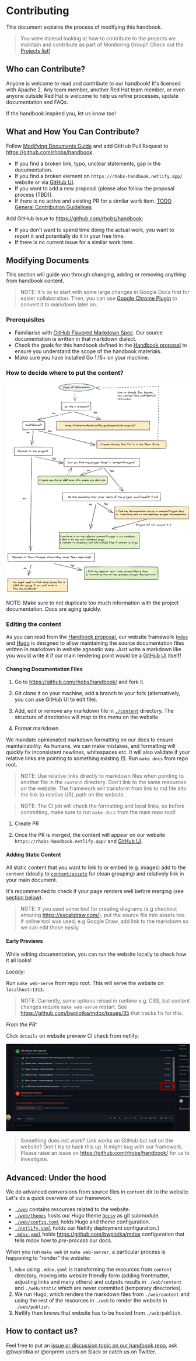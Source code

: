 # Contributing

This document explains the process of modifying this handbook.

> You were instead looking at how to contribute to the projects we maintain and contribute as part of Monitoring Group? Check out the [Projects list!](Projects/README.md)

## Who can Contribute?

Anyone is welcome to read and contribute to our handbook! It's licensed with Apache 2. Any team member, another Red Hat team member, or even anyone outside Red Hat is welcome to help us refine processes, update documentation and FAQs.

If the handbook inspired you, let us know too!

## What and How You Can Contribute?

Follow [Modifying Documents Guide](#modifying-documents) and add GitHub Pull Request to https://github.com/rhobs/handbook:

* If you find a broken link, typo, unclear statements, gap in the documentation.
* If you find a broken element on `https://rhobs-handbook.netlify.app/` website or via [GitHub UI](https://github.com/rhobs/handbook/tree/main/content).
* If you want to add a new proposal (please also follow the proposal process (TBD)).
* If there is no active and existing PR for a similar work item. [TODO General Contribution Guidelines](https://github.com/rhobs/handbook/issues/7)

Add GitHub Issue to https://github.com/rhobs/handbook:

* If you don't want to spend time doing the actual work, you want to report it and potentially do it in your free time.
* If there is no current issue for a similar work item.

## Modifying Documents

This section will guide you through changing, adding or removing anything from handbook content.

> NOTE: It's ok to start with some large changes in Google Docs first for easier collaboration. Then, you can use [Google Chrome Plugin](https://workspace.google.com/marketplace/app/docs_to_markdown/700168918607) to convert it to markdown later on.

### Prerequisites

* Familiarise with [GitHub Flavored Markdown Spec](https://github.github.com/gfm/). Our source documentation is written in that markdown dialect.
* Check the goals for this handbook defined in the [Handbook proposal](Proposals/Accepted/202106-handbook.md) to ensure you understand the scope of the handbook materials.
* Make sure you have installed Go 1.15+ on your machine.

### How to decide where to put the content?

![flow](assets/handbook-process.png)

NOTE: Make sure to not duplicate too much information with the project documentation. Docs are aging quickly.

### Editing the content

As you can read from the [Handbook proposal](Proposals/Accepted/202106-handbook.md), our website framework ([`mdox`](https://github.com/bwplotka/mdox) and [Hugo](https://gohugo.io/) is designed to allow maintaining the source documentation files written in markdown in website agnostic way. Just write a markdown like you would write it if our main rendering point would be a [GitHub UI](https://github.com/rhobs/handbook/tree/main/content) itself!

#### Changing Documentation Files

1. Go to https://github.com/rhobs/handbook/ and fork it.

2. Git clone it on your machine, add a branch to your fork (alternatively, you can use GitHub UI to edit file).

3. Add, edit or remove any markdown file in [`./content`](https://github.com/rhobs/handbook/tree/main/content) directory. The structure of directories will map to the menu on the website.

4. Format markdown.

We mandate opinionated markdown formatting on our docs to ensure maintainability. As humans, we can make mistakes, and formatting will quickly fix inconsistent newlines, whitespaces etc. It will also validate if your relative links are pointing to something existing (!). Run `make docs` from repo root.

> NOTE: Use relative links directly to markdown files when pointing to another file in the `content` directory. Don't link to the same resources on the website. The framework will transform from link to md file into the link to relative URL path on the website.

> NOTE: The CI job will check the formatting and local links, so before committing, make sure to run `make docs` from the main repo root!

1. Create PR

2. Once the PR is merged, the content will appear on our website `https://rhobs-handbook.netlify.app/` and [GitHub UI](https://github.com/rhobs/handbook/tree/main/content).

#### Adding Static Content

All static content that you want to link to or embed (e.g. images) add to the `content` (ideally to [`content/assets`](https://github.com/rhobs/handbook/tree/main/content/assets) for clean grouping) and relatively link in your main document.

It's recommended to check if your page renders well before merging (see [section below](#early-previews)).

> NOTE: If you used some tool for creating diagrams (e.g checkout amazing https://excalidraw.com/), put the source file into assets too. If online tool was used, e.g Google Draw, add link to the markdown so we can edit those easily.

#### Early Previews

While editing documentation, you can run the website locally to check how it all looks!

*Locally:*

Run `make web-serve` from repo root. This will serve the website on `localhost:1313`.

> NOTE: Currently, some options reload in runtime e.g. CSS, but content changes require `make web-serve` restart. See https://github.com/bwplotka/mdox/issues/35 that tracks fix for this.

*From the PR:*

Click `details` on website preview CI check from netlify:

![preview](assets/screen-preview.png)

> Something does not work? Link works on GitHub but not on the website? Don't try to hack this up. It might bug with our framework. Please raise an issue on https://github.com/rhobs/handbook/ for us to investigate.

## Advanced: Under the hood

We do advanced conversions from source files in `content` dir to the website. Let's do a quick overview of our framework.

* [`./web`](https://github.com/rhobs/handbook/tree/main/web) contains resources related to the website.
* [`./web/themes`](https://github.com/rhobs/handbook/tree/main/web/themes) hosts our Hugo theme [`Docsy`](https://themes.gohugo.io/docsy/) as git submodule.
* [`./web/config.toml`](https://github.com/rhobs/handbook/blob/main/web/config.toml) holds Hugo and theme configuration.
* [`./netlify.yaml`](https://github.com/rhobs/handbook/blob/main/netlify.toml) holds our Netlify deployment configuration.)
* [`.mdox.yaml`](https://github.com/rhobs/handbook/blob/main/.mdox.yaml) holds https://github.com/bwplotka/mdox configuration that tells mdox how to *pre-process* our docs.

When you run `make web` or `make web-server`, a particular process is happening to "render" the website:

1. `mdox` using `.mdox.yaml` is transforming the resources from `content` directory, moving into website friendly form (adding frontmatter, adjusting links and many others) and outputs results in `./web/content` and `./web/static` which are never committed (temporary directories).
2. We run Hugo, which renders the markdown files from `./web/content` and using the rest of the resources in `./web` to render the website in `./web/publish`.
3. Netlify then knows that website has to be hosted from `./web/publish`.

## How to contact us?

Feel free to put an [issue or discussion topic on our handbook repo](https://github.com/rhobs/handbook), ask @bwplotka or @onprem users on Slack or catch us on Twitter.
